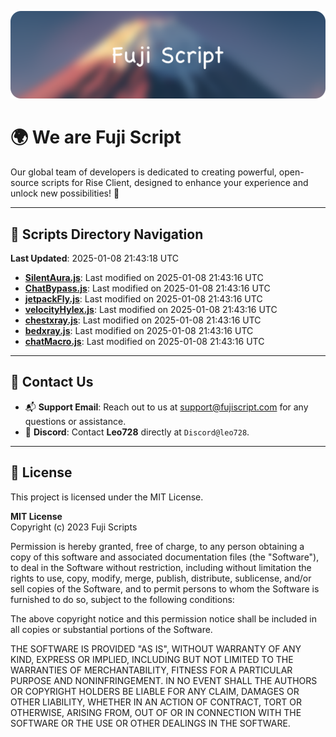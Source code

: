 ![Banner](.github/b.webp)

# 🌍 **We are Fuji Script**

Our global team of developers is dedicated to creating powerful, open-source scripts for Rise Client, designed to enhance your experience and unlock new possibilities! 🌟

---
<!-- SCRIPTS_NAVIGATION_START -->
## 📂 **Scripts Directory Navigation**

**Last Updated**: 2025-01-08 21:43:18 UTC

- **[SilentAura.js](scripts/SilentAura.js)**: Last modified on 2025-01-08 21:43:16 UTC
- **[ChatBypass.js](scripts/ChatBypass.js)**: Last modified on 2025-01-08 21:43:16 UTC
- **[jetpackFly.js](scripts/jetpackFly.js)**: Last modified on 2025-01-08 21:43:16 UTC
- **[velocityHylex.js](scripts/velocityHylex.js)**: Last modified on 2025-01-08 21:43:16 UTC
- **[chestxray.js](scripts/chestxray.js)**: Last modified on 2025-01-08 21:43:16 UTC
- **[bedxray.js](scripts/bedxray.js)**: Last modified on 2025-01-08 21:43:16 UTC
- **[chatMacro.js](scripts/chatMacro.js)**: Last modified on 2025-01-08 21:43:16 UTC

<!-- SCRIPTS_NAVIGATION_END -->

---

## 💬 **Contact Us**  
- 📬 **Support Email**: Reach out to us at [support@fujiscript.com](mailto:support@fujiscript.com) for any questions or assistance.  
- 💬 **Discord**: Contact **Leo728** directly at `Discord@leo728`.

---

## 📜 **License**

This project is licensed under the MIT License.  

**MIT License**  
Copyright (c) 2023 Fuji Scripts  

Permission is hereby granted, free of charge, to any person obtaining a copy of this software and associated documentation files (the "Software"), to deal in the Software without restriction, including without limitation the rights to use, copy, modify, merge, publish, distribute, sublicense, and/or sell copies of the Software, and to permit persons to whom the Software is furnished to do so, subject to the following conditions:  

The above copyright notice and this permission notice shall be included in all copies or substantial portions of the Software.  

THE SOFTWARE IS PROVIDED "AS IS", WITHOUT WARRANTY OF ANY KIND, EXPRESS OR IMPLIED, INCLUDING BUT NOT LIMITED TO THE WARRANTIES OF MERCHANTABILITY, FITNESS FOR A PARTICULAR PURPOSE AND NONINFRINGEMENT. IN NO EVENT SHALL THE AUTHORS OR COPYRIGHT HOLDERS BE LIABLE FOR ANY CLAIM, DAMAGES OR OTHER LIABILITY, WHETHER IN AN ACTION OF CONTRACT, TORT OR OTHERWISE, ARISING FROM, OUT OF OR IN CONNECTION WITH THE SOFTWARE OR THE USE OR OTHER DEALINGS IN THE SOFTWARE.  
